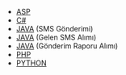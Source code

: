 * [ASP](https://github.com/verimor/SMS-API/blob/master/sample_codes/tek_mesaj_cok_kisi.asp)
* [C#](https://github.com/verimor/SMS-API/tree/master/sample_codes/C%23)
* [JAVA](https://github.com/verimor/SMS-API/tree/master/sample_codes/java) (SMS Gönderimi)
* [JAVA](https://github.com/verimor/SMS-API/tree/master/sample_codes/java_inbound_sms) (Gelen SMS Alımı)
* [JAVA](https://github.com/verimor/SMS-API/tree/master/sample_codes/java_delivery_report_receiver) (Gönderim Raporu Alımı)
* [PHP](https://github.com/verimor/SMS-API/tree/master/sample_codes/php)
* [PYTHON](https://github.com/verimor/SMS-API/blob/master/sample_codes/tek_mesaj_cok_kisi.py)
